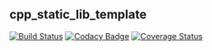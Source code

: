 ## cpp_static_lib_template
[![Build Status](https://app.travis-ci.com/mmpaszkowski/cpp_static_lib_template.svg?branch=master)](https://app.travis-ci.com/mmpaszkowski/cpp_static_lib_template)
[![Codacy Badge](https://app.codacy.com/project/badge/Grade/9a6dd51b5c5d4cada9ff157daa136035)](https://www.codacy.com/gh/mmpaszkowski/cpp_static_lib_template/dashboard?utm_source=github.com&amp;utm_medium=referral&amp;utm_content=mmpaszkowski/cpp_static_lib_template&amp;utm_campaign=Badge_Grade)
[![Coverage Status](https://coveralls.io/repos/github/mmpaszkowski/cpp_static_lib_template/badge.svg?branch=master)](https://coveralls.io/github/mmpaszkowski/cpp_static_lib_template?branch=master)
